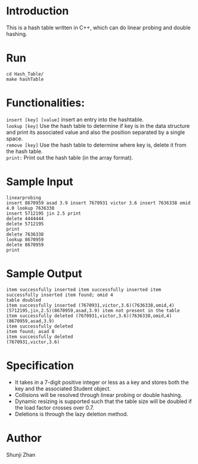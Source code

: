 # Introduction
This is a hash table written in C++, which can do linear probing and double hashing.

# Run
    cd Hash_Table/
    make hashTable

# Functionalities:
`insert [key] [value]` insert an entry into the hashtable.     
`lookup [key]` Use the hash table to determine if key is in the data structure and print its associated value and also the position separated by a single space.    
`remove [key]` Use the hash table to determine where key is, delete it from the hash table.    
`print:` Print out the hash table (in the array format).    

# Sample Input
    linearprobing     
    insert 8670959 asad 3.9 insert 7670931 victor 3.6 insert 7636338 omid 4.0 lookup 7636338      
    insert 5712195 jin 2.5 print      
    delete 4444444    
    delete 5712195      
    print       
    delete 7636338      
    lookup 8670959      
    delete 8670959      
    print       

# Sample Output
    item successfully inserted item successfully inserted item successfully inserted item found; omid 4     
    table doubled     
    item successfully inserted (7670931,victor,3.6)(7636338,omid,4)(5712195,jin,2.5)(8670959,asad,3.9) item not present in the table     
    item successfully deleted (7670931,victor,3.6)(7636338,omid,4)(8670959,asad,3.9)     
    item successfully deleted     
    item found; asad 8     
    item successfully deleted     
    (7670931,victor,3.6)     

# Specification
- It takes in a 7-digit positive integer or less as a key and stores both the key and the associated Student object.    
- Collisions will be resolved through linear probing or double hashing.
- Dynamic resizing is supported such that the table size will be doubled if the load factor crosses over 0.7.
- Deletions is through the lazy deletion method.

# Author
Shunji Zhan